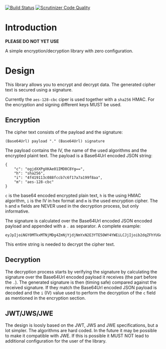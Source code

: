 [![Build Status](https://travis-ci.org/fkooman/php-lib-crypto.svg)](https://travis-ci.org/fkooman/php-lib-crypto)
[![Scrutinizer Code Quality](https://scrutinizer-ci.com/g/fkooman/php-lib-crypto/badges/quality-score.png?b=master)](https://scrutinizer-ci.com/g/fkooman/php-lib-crypto/?branch=master)

# Introduction
**PLEASE DO NOT YET USE**

A simple encryption/decryption library with zero configuration.

# Design
This library allows you to encrypt and decrypt data. The generated cipher text
is secured using a signature. 

Currently the `aes-128-cbc` ciper is used together with a `sha256` HMAC. For 
the encryption and signing different keys MUST be used.

## Encryption
The cipher text consists of the payload and the signature:

    (Base64Url) payload "." (Base64Url) signature

The payload contains the IV, the name of the used algorithms and the encrypted
plaint text. The payload is a Base64Url encoded JSON string:

    {
        "c": "ogjdXXPgXKAe01IMD0C8Yg==",
        "h": "sha256",
        "i": "4f419113c088fccb7c6f17a7a199f8aa",
        "m": "aes-128-cbc"
    }

`c` is the base64 encoded encrypted plain text, `h` is the using HMAC algorithm,
`i` is the IV in hex format and `m` is the used encryption cipher. The `h` and
`m` fields are NEVER used in the decryption process, but only informative.

The signature is calculated over the Base64Url encoded JSON encoded payload and
appended with a `.` as separator. A complete example:

    eyJpIjoiNGY0MTkxMTNjMDg4ZmNjYjdjNmYxN2E3YTE5OWY4YWEiLCJjIjoib2dqZFhYUGdYS0FlMDFJTUQwQzhZZz09IiwibSI6ImFlcy0xMjgtY2JjIiwiaCI6InNoYTI1NiJ9.poRFNxkom2iqiUcQ7v88AkKmK_HA_CEsRNOlvpoTXA0

This entire string is needed to decrypt the cipher text.

## Decryption
The decryption process starts by verifying the signature by calculating the
signature over the Base64Url encoded payload it receives (the part before the 
`.`). The generated signature is then (timing safe) compared against the 
received signature. If they match the Base64Url encoded JSON payload is 
decoded and the `i` (IV) value used to perform the decryption of the `c` field 
as mentioned in the encryption section.

## JWT/JWS/JWE
The design is loosly based on the JWT, JWS and JWE specifications, but a lot 
simpler. The algorithms are hard coded. In the future it may be possible to 
make it compatible with JWE. If this is possible it MUST NOT lead to 
additional configuration for the user of the library.
